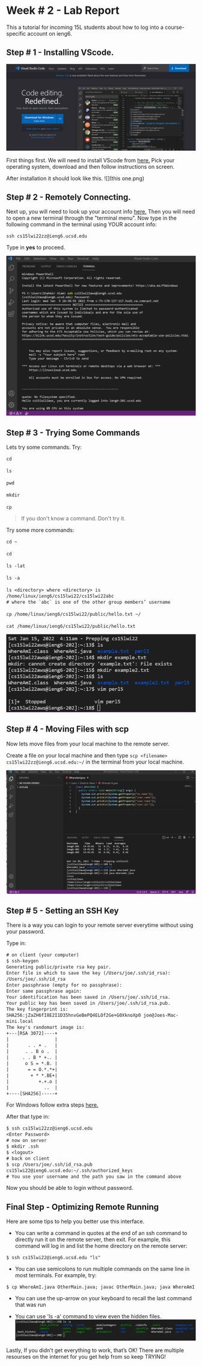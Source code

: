 # Week # 2 - Lab Report

This a tutorial for incoming 15L students about how to log into a course-specific account on ieng6.

## Step # 1 - Installing VScode.

![](SS1.png)

First things first. We will need to install VScode from [here.](https://code.visualstudio.com/) Pick your operating system, download and then follow instructions on screen.

After installation it should look like this.
![](this one.png)

## Step # 2 - Remotely Connecting.

Next up, you will need to look up your account info [here.](https://sdacs.ucsd.edu/~icc/index.php) Then you will need to open a new terminal through the "terminal menu". Now type in the following command in the terminal using YOUR account info:

```
ssh cs15lwi22zz@ieng6.ucsd.edu
```

Type in __yes__ to proceed.

![](SS2.png)

## Step # 3 - Trying Some Commands

Lets try some commands.
Try:

```
cd

ls

pwd

mkdir

cp
```

> If you don't know a command. Don't try it.

Try some more commands:

```
cd ~

cd

ls -lat

ls -a

ls <directory> where <directory> is /home/linux/ieng6/cs15lwi22/cs15lwi22abc
# where the `abc` is one of the other group members’ username

cp /home/linux/ieng6/cs15lwi22/public/hello.txt ~/

cat /home/linux/ieng6/cs15lwi22/public/hello.txt
```

![](SS3.png)

## Step # 4 - Moving Files with scp

Now lets move files from your local machine to the remote server.

Create a file on your local machine and then type
`scp <filename> cs15lwi22zz@ieng6.ucsd.edu:~/`
  in the terminal from your local machine.

![](SS4.png)

## Step # 5 - Setting an SSH Key

There is a way you can login to your remote server everytime without using your password.

Type in:
```
# on client (your computer)
$ ssh-keygen
Generating public/private rsa key pair.
Enter file in which to save the key (/Users/joe/.ssh/id_rsa): /Users/joe/.ssh/id_rsa
Enter passphrase (empty for no passphrase): 
Enter same passphrase again: 
Your identification has been saved in /Users/joe/.ssh/id_rsa.
Your public key has been saved in /Users/joe/.ssh/id_rsa.pub.
The key fingerprint is:
SHA256:jZaZH6fI8E2I1D35hnvGeBePQ4ELOf2Ge+G0XknoXp0 joe@Joes-Mac-mini.local
The key's randomart image is:
+---[RSA 3072]----+
|                 |
|       . . + .   |
|      . . B o .  |
|     . . B * +.. |
|      o S = *.B. |
|       = = O.*.*+|
|        + * *.BE+|
|           +.+.o |
|             ..  |
+----[SHA256]-----+
```

For Windows follow extra steps [here.](https://docs.microsoft.com/en-us/windows-server/administration/openssh/openssh_keymanagement#user-key-generation)

After that type in:
```
$ ssh cs15lwi22zz@ieng6.ucsd.edu
<Enter Password>
# now on server
$ mkdir .ssh
$ <logout>
# back on client
$ scp /Users/joe/.ssh/id_rsa.pub cs15lwi22@ieng6.ucsd.edu:~/.ssh/authorized_keys
# You use your username and the path you saw in the command above
```

Now you should be able to login without password.

## Final Step - Optimizing Remote Running

Here are some tips to help you better use this interface.

* You can write a command in quotes at the end of an ssh command to directly run it on the remote server, then exit. For example, this command will log in and list the home directory on the remote server:

```
$ ssh cs15lwi22@ieng6.ucsd.edu "ls"
```

* You can use semicolons to run multiple commands on the same line in most terminals. For example, try:

```
$ cp WhereAmI.java OtherMain.java; javac OtherMain.java; java WhereAmI
```

* You can use the up-arrow on your keyboard to recall the last command that was run

* You can use 'ls -a' command to view even the hidden files.
![](SS5.png)


Lastly, If you didn’t get everything to work, that’s OK! There are multiple resourses on the internet for you get help from so keep TRYING!
